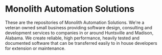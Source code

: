 # Monolith Automation Solutions

These are the repositories of Monolith Automation Solutions. We're a veteran owned small business providing software design, consulting and development services to companies in or around Huntsville and Madison, Alabama. We create reliable, high performance, heavily tested and documented software that can be transferred easily to in house developers for extension or maintenance. 

